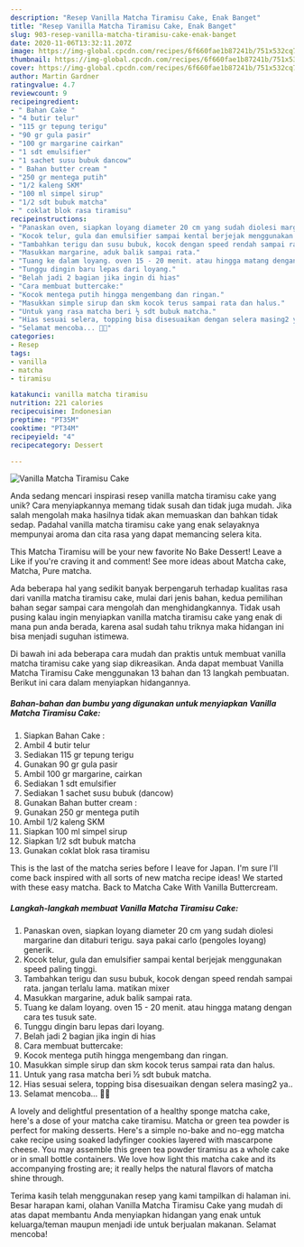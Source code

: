 ```yaml
---
description: "Resep Vanilla Matcha Tiramisu Cake, Enak Banget"
title: "Resep Vanilla Matcha Tiramisu Cake, Enak Banget"
slug: 903-resep-vanilla-matcha-tiramisu-cake-enak-banget
date: 2020-11-06T13:32:11.207Z
image: https://img-global.cpcdn.com/recipes/6f660fae1b87241b/751x532cq70/vanilla-matcha-tiramisu-cake-foto-resep-utama.jpg
thumbnail: https://img-global.cpcdn.com/recipes/6f660fae1b87241b/751x532cq70/vanilla-matcha-tiramisu-cake-foto-resep-utama.jpg
cover: https://img-global.cpcdn.com/recipes/6f660fae1b87241b/751x532cq70/vanilla-matcha-tiramisu-cake-foto-resep-utama.jpg
author: Martin Gardner
ratingvalue: 4.7
reviewcount: 9
recipeingredient:
- " Bahan Cake "
- "4 butir telur"
- "115 gr tepung terigu"
- "90 gr gula pasir"
- "100 gr margarine cairkan"
- "1 sdt emulsifier"
- "1 sachet susu bubuk dancow"
- " Bahan butter cream "
- "250 gr mentega putih"
- "1/2 kaleng SKM"
- "100 ml simpel sirup"
- "1/2 sdt bubuk matcha"
- " coklat blok rasa tiramisu"
recipeinstructions:
- "Panaskan oven, siapkan loyang diameter 20 cm yang sudah diolesi margarine dan ditaburi terigu. saya pakai carlo (pengoles loyang) generik."
- "Kocok telur, gula dan emulsifier sampai kental berjejak menggunakan speed paling tinggi."
- "Tambahkan terigu dan susu bubuk, kocok dengan speed rendah sampai rata. jangan terlalu lama. matikan mixer"
- "Masukkan margarine, aduk balik sampai rata."
- "Tuang ke dalam loyang. oven 15 - 20 menit. atau hingga matang dengan cara tes tusuk sate."
- "Tunggu dingin baru lepas dari loyang."
- "Belah jadi 2 bagian jika ingin di hias"
- "Cara membuat buttercake:"
- "Kocok mentega putih hingga mengembang dan ringan."
- "Masukkan simple sirup dan skm kocok terus sampai rata dan halus."
- "Untuk yang rasa matcha beri ½ sdt bubuk matcha."
- "Hias sesuai selera, topping bisa disesuaikan dengan selera masing2 ya.."
- "Selamat mencoba... 🤗🤗"
categories:
- Resep
tags:
- vanilla
- matcha
- tiramisu

katakunci: vanilla matcha tiramisu 
nutrition: 221 calories
recipecuisine: Indonesian
preptime: "PT35M"
cooktime: "PT34M"
recipeyield: "4"
recipecategory: Dessert

---
```



![Vanilla Matcha Tiramisu Cake](https://img-global.cpcdn.com/recipes/6f660fae1b87241b/751x532cq70/vanilla-matcha-tiramisu-cake-foto-resep-utama.jpg)

Anda sedang mencari inspirasi resep vanilla matcha tiramisu cake yang unik? Cara menyiapkannya memang tidak susah dan tidak juga mudah. Jika salah mengolah maka hasilnya tidak akan memuaskan dan bahkan tidak sedap. Padahal vanilla matcha tiramisu cake yang enak selayaknya mempunyai aroma dan cita rasa yang dapat memancing selera kita.

This Matcha Tiramisu will be your new favorite No Bake Dessert! Leave a Like if you&#39;re craving it and comment! See more ideas about Matcha cake, Matcha, Pure matcha.

Ada beberapa hal yang sedikit banyak berpengaruh terhadap kualitas rasa dari vanilla matcha tiramisu cake, mulai dari jenis bahan, kedua pemilihan bahan segar sampai cara mengolah dan menghidangkannya. Tidak usah pusing kalau ingin menyiapkan vanilla matcha tiramisu cake yang enak di mana pun anda berada, karena asal sudah tahu triknya maka hidangan ini bisa menjadi suguhan istimewa.


Di bawah ini ada beberapa cara mudah dan praktis untuk membuat vanilla matcha tiramisu cake yang siap dikreasikan. Anda dapat membuat Vanilla Matcha Tiramisu Cake menggunakan 13 bahan dan 13 langkah pembuatan. Berikut ini cara dalam menyiapkan hidangannya.

<!--inarticleads1-->

##### Bahan-bahan dan bumbu yang digunakan untuk menyiapkan Vanilla Matcha Tiramisu Cake:

1. Siapkan  Bahan Cake :
1. Ambil 4 butir telur
1. Sediakan 115 gr tepung terigu
1. Gunakan 90 gr gula pasir
1. Ambil 100 gr margarine, cairkan
1. Sediakan 1 sdt emulsifier
1. Sediakan 1 sachet susu bubuk (dancow)
1. Gunakan  Bahan butter cream :
1. Gunakan 250 gr mentega putih
1. Ambil 1/2 kaleng SKM
1. Siapkan 100 ml simpel sirup
1. Siapkan 1/2 sdt bubuk matcha
1. Gunakan  coklat blok rasa tiramisu


This is the last of the matcha series before I leave for Japan. I&#39;m sure I&#39;ll come back inspired with all sorts of new matcha recipe ideas! We started with these easy matcha. Back to Matcha Cake With Vanilla Buttercream. 

<!--inarticleads2-->

##### Langkah-langkah membuat Vanilla Matcha Tiramisu Cake:

1. Panaskan oven, siapkan loyang diameter 20 cm yang sudah diolesi margarine dan ditaburi terigu. saya pakai carlo (pengoles loyang) generik.
1. Kocok telur, gula dan emulsifier sampai kental berjejak menggunakan speed paling tinggi.
1. Tambahkan terigu dan susu bubuk, kocok dengan speed rendah sampai rata. jangan terlalu lama. matikan mixer
1. Masukkan margarine, aduk balik sampai rata.
1. Tuang ke dalam loyang. oven 15 - 20 menit. atau hingga matang dengan cara tes tusuk sate.
1. Tunggu dingin baru lepas dari loyang.
1. Belah jadi 2 bagian jika ingin di hias
1. Cara membuat buttercake:
1. Kocok mentega putih hingga mengembang dan ringan.
1. Masukkan simple sirup dan skm kocok terus sampai rata dan halus.
1. Untuk yang rasa matcha beri ½ sdt bubuk matcha.
1. Hias sesuai selera, topping bisa disesuaikan dengan selera masing2 ya..
1. Selamat mencoba... 🤗🤗


A lovely and delightful presentation of a healthy sponge matcha cake, here&#39;s a dose of your matcha cake tiramisu. Matcha or green tea powder is perfect for making desserts. Here&#39;s a simple no-bake and no-egg matcha cake recipe using soaked ladyfinger cookies layered with mascarpone cheese. You may assemble this green tea powder tiramisu as a whole cake or in small bottle containers. We love how light this matcha cake and its accompanying frosting are; it really helps the natural flavors of matcha shine through. 

Terima kasih telah menggunakan resep yang kami tampilkan di halaman ini. Besar harapan kami, olahan Vanilla Matcha Tiramisu Cake yang mudah di atas dapat membantu Anda menyiapkan hidangan yang enak untuk keluarga/teman maupun menjadi ide untuk berjualan makanan. Selamat mencoba!
